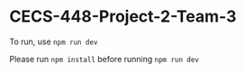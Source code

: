 # CECS-448-Project-2-Team-3

To run, use `npm run dev`

Please run `npm install` before running `npm run dev`
